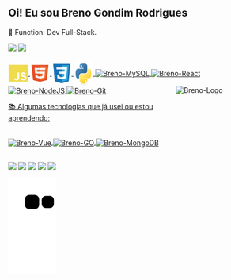 ## Oi! Eu sou Breno Gondim Rodrigues
💼 Function: Dev Full-Stack.<br>
 <div>
  <a href="https://github.com/BrenoGondimR">
  <img height="180em" src="https://github-readme-stats.vercel.app/api?username=BrenoGondimR&show_icons=true&theme=cobalt&include_all_commits=true&count_private=true"/>
  <img height="180em" src="https://github-readme-stats.vercel.app/api/top-langs/?username=BrenoGondimR&layout=compact&langs_count=7&theme=cobalt"/>
</div>
<div style="display: inline_block"><br>
  <img align="center" alt="Breno-Js" height="35" width="40" src="https://raw.githubusercontent.com/devicons/devicon/master/icons/javascript/javascript-plain.svg">
  <img align="center" alt="Breno-HTML" height="35" width="40" src="https://raw.githubusercontent.com/devicons/devicon/master/icons/html5/html5-original.svg">
  <img align="center" alt="Breno-CSS" height="40" width="40" src="https://raw.githubusercontent.com/devicons/devicon/master/icons/css3/css3-original.svg">
  <img align="center" alt="Breno-Python" height="50" width="40" src="https://raw.githubusercontent.com/devicons/devicon/master/icons/python/python-original.svg">
  <img align="center" alt="Breno-MySQL" height="70" width="50" src="https://cdn.jsdelivr.net/gh/devicons/devicon/icons/mysql/mysql-original-wordmark.svg">
  <img align="center" alt="Breno-React" height="55" width="35" src="https://cdn.jsdelivr.net/gh/devicons/devicon/icons/react/react-original.svg" />
  <img align="center" alt="Breno-NodeJS" height="50" width="35" src="https://cdn.jsdelivr.net/gh/devicons/devicon/icons/nodejs/nodejs-original.svg" />
  <img align="center" alt="Breno-Git" height="55" width="35" src="https://cdn.jsdelivr.net/gh/devicons/devicon/icons/git/git-original.svg" />
  <img align="right" alt="Breno-Logo" height="165" width="165" src="https://avatars.githubusercontent.com/u/79233064?s=400&u=291185ddcf548e6fb9f5aa61d35df5a3bb19b369&v=4">
  
</div>
 
</div>

📚 Algumas tecnologias que já usei ou estou aprendendo:
<div style="display: inline_block"><br>
  <img align="center" alt="Breno-Vue" height="50" width="35" src="https://cdn.jsdelivr.net/gh/devicons/devicon/icons/vuejs/vuejs-original.svg" />
  <img align="center" alt="Breno-GO" height="50" width="35" src="https://cdn.jsdelivr.net/gh/devicons/devicon/icons/go/go-original.svg" />
  <img align="center" alt="Breno-MongoDB" height="55" width="35" src="https://cdn.jsdelivr.net/gh/devicons/devicon/icons/mongodb/mongodb-original.svg" />
</div>
 
 
  
  ##
 
<div> 
  <a href="https://instagram.com/brenoo_gondim" target="_blank"><img src="https://img.shields.io/badge/-Instagram-%23E4405F?style=for-the-badge&logo=instagram&logoColor=white" target="_blank"></a>
 	<a href="https://www.twitch.tv/igdux" target="_blank"><img src="https://img.shields.io/badge/Twitch-9146FF?style=for-the-badge&logo=twitch&logoColor=white" target="_blank"></a>
 <a href="https://discord.gg/r6YUJDTU" target="_blank"><img src="https://img.shields.io/badge/Discord-7289DA?style=for-the-badge&logo=discord&logoColor=white" target="_blank"></a> 
  <a href = "mailto:breno-gondim@hotmail.com"><img src="https://img.shields.io/badge/-Gmail-%23333?style=for-the-badge&logo=gmail&logoColor=white" target="_blank"></a>
  <a href="https://www.linkedin.com/in/breno-gondim-b97707215/" target="_blank"><img src="https://img.shields.io/badge/-LinkedIn-%230077B5?style=for-the-badge&logo=linkedin&logoColor=white" target="_blank"></a> 
  
 
   ![Snake animation](https://github.com/BrenoGondimR/BrenoGondimR/blob/output/github-contribution-grid-snake.svg)
 
</div>
